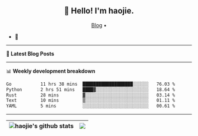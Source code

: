 <h2 align="center">👋 Hello! I'm haojie.</h2>
<p align="center">
  <a href="https://aoyouer.com">Blog</a> •
</p>


- 🔭 


-------

**📝 Latest Blog Posts**


-------

📊 **Weekly development breakdown**
<!--START_SECTION:waka-->

```txt
Go           11 hrs 38 mins  ███████████████████░░░░░░   76.03 %
Python       2 hrs 51 mins   ████▓░░░░░░░░░░░░░░░░░░░░   18.64 %
Rust         28 mins         ▓░░░░░░░░░░░░░░░░░░░░░░░░   03.14 %
Text         10 mins         ▒░░░░░░░░░░░░░░░░░░░░░░░░   01.11 %
YAML         5 mins          ░░░░░░░░░░░░░░░░░░░░░░░░░   00.61 %
```

<!--END_SECTION:waka-->

-------



| <img align="center" src="https://github-readme-stats.vercel.app/api?username=haojie06&show_icons=true&theme=graywhite&show_icons=true&count_private=true&include_all_commits=true&hide_border=true" alt="haojie's github stats" /> | <img align="center" src="https://github-readme-stats.vercel.app/api/top-langs/?username=haojie06&layout=compact&theme=graywhite&hide_border=true&hide=css,html" /> |
| ------------- | ------------- |


